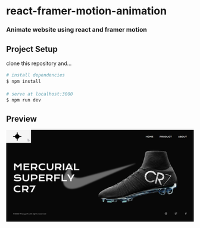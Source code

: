 # react-framer-motion-animation

### Animate website using react and framer motion

## Project Setup

clone this repository and...

```bash
# install dependencies
$ npm install

# serve at localhost:3000
$ npm run dev

```

## Preview

![cr7 mercury](./src/assets/preview-website.png "preview website")
